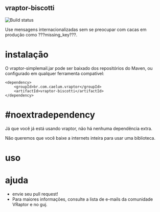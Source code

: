 ## vraptor-biscotti
![Build status](https://secure.travis-ci.org/caelum/vraptor-biscotti.png)

Use mensagens internacionalizadas sem se preocupar com cacas em produção como ???missing_key???.

# instalação

O vraptor-simplemail.jar pode ser baixado dos repositórios do Maven, ou
configurado em qualquer ferramenta compatível:

	<dependency>
		<groupId>br.com.caelum.vraptor</groupId>
		<artifactId>vraptor-biscotti</artifactId>
	</dependency>

# #noextradependency
 
Já que você já está usando vraptor, não há nenhuma dependência extra.

Não queremos que você baixe a internets inteira para usar uma biblioteca.

# uso

# ajuda

- envie seu pull request!
- Para maiores informações, consulte a lista de e-mails da comunidade VRaptor e no guj.
